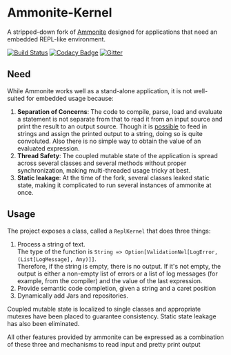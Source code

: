 Ammonite-Kernel
===

A stripped-down fork of [Ammonite](https://github.com/lihaoyi/Ammonite) designed for applications that need an embedded 
REPL-like environment.

[![Build Status](https://travis-ci.org/harshad-deo/Ammonite.svg?branch=master)](https://travis-ci.org/harshad-deo/Ammonite)
[![Codacy Badge](https://api.codacy.com/project/badge/Grade/e249028e7b5c445982d5d39d97d1e371)](https://www.codacy.com/app/subterranean-hominid/Ammonite?utm_source=github.com&amp;utm_medium=referral&amp;utm_content=harshad-deo/Ammonite&amp;utm_campaign=Badge_Grade)
[![Gitter](https://badges.gitter.im/harshad-deo/typequux.svg)](https://gitter.im/harshad-deo/typequux?utm_source=badge&utm_medium=badge&utm_campaign=pr-badge)

Need
---

While Ammonite works well as a stand-alone application, it is not well-suited for embedded usage because:

1. **Separation of Concerns**: The code to compile, parse, load and evaluate a statement is not separate from that to read it from an input source and 
  print the result to an output source. Though it is [possible](https://github.com/lihaoyi/Ammonite/blob/master/amm/src/test/scala/ammonite/TestRepl.scala)
  to feed in strings and assign the printed output to a string, doing so is quite convoluted. Also there is no simple way to obtain
  the value of an evaluated expression.
2. **Thread Safety**: The coupled mutable state of the application is spread across several classes and several methods without proper synchronization, 
	making multi-threaded usage tricky at best.
3. **Static leakage**: At the time of the fork, several classes leaked static state, making it complicated to run several instances of ammonite at once. 

Usage
---

The project exposes a class, called a `ReplKernel` that does three things:

1. Process a string of text.  
  The type of the function is `String => Option[ValidationNel[LogError, (List[LogMessage], Any)]]`.  
  Therefore, if the string is empty, there is no output. If it's not empty, the output is either a non-empty list of errors or 
  a list of log messages (for example, from the compiler) and the value of the last expression.
2. Provide semantic code completion, given a string and a caret position
3. Dynamically add Jars and repositories. 

Coupled mutable state is localized to single classes and appropriate mutexes have been placed to guarantee consistency. Static state leakage 
has also been eliminated.  

All other features provided by ammonite can be expressed as a combination of these three and mechanisms to read input and pretty print output


